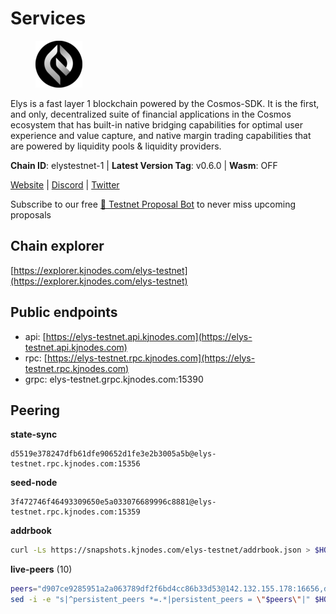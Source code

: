 # Services

<figure><img src="https://raw.githubusercontent.com/kj89/cosmos-images/main/logos/elys.png" alt=""><figcaption></figcaption></figure>

Elys is a fast layer 1 blockchain powered by the Cosmos-SDK.  It is the first, and only, decentralized suite of financial  applications in the Cosmos ecosystem that has built-in native  bridging capabilities for optimal user experience and value  capture, and native margin trading capabilities that are  powered by liquidity pools & liquidity providers.

**Chain ID**: elystestnet-1 | **Latest Version Tag**: v0.6.0 | **Wasm**: OFF

[Website](https://elys.network) | [Discord](https://discord.gg/R9Gr6Vh7vC) | [Twitter](https://twitter.com/elys_network)



Subscribe to our free [🤖 Testnet Proposal Bot](https://t.me/kjnodes_testnet_proposal_bot) to never miss upcoming proposals


## Chain explorer
[https://explorer.kjnodes.com/elys-testnet](https://explorer.kjnodes.com/elys-testnet)

## Public endpoints

* api: [https://elys-testnet.api.kjnodes.com](https://elys-testnet.api.kjnodes.com)
* rpc: [https://elys-testnet.rpc.kjnodes.com](https://elys-testnet.rpc.kjnodes.com)
* grpc: elys-testnet.grpc.kjnodes.com:15390

## Peering

**state-sync**

```text
d5519e378247dfb61dfe90652d1fe3e2b3005a5b@elys-testnet.rpc.kjnodes.com:15356
```

**seed-node**

```text
3f472746f46493309650e5a033076689996c8881@elys-testnet.rpc.kjnodes.com:15359
```

**addrbook**
```bash
curl -Ls https://snapshots.kjnodes.com/elys-testnet/addrbook.json > $HOME/.elys/config/addrbook.json
```

**live-peers** (10)
```bash
peers="d907ce9285951a2a063789df2f6bd4cc86b33d53@142.132.155.178:16656,d5519e378247dfb61dfe90652d1fe3e2b3005a5b@65.109.68.190:15356,01aaf7bce61622ab4f2f6cedbc57fa3aa5d3cf3c@167.235.1.101:26676,f6480d5563172e7de0b97b666c4d503d7c4daae8@94.130.225.23:26656,5f15c422f789fb7c1929f859006d43c27aa61ec0@31.220.84.183:27656,a42cc9d7134949ce2fa703c6e341a0bd9cc1984c@65.108.206.74:16656,98143b5dca162ba726536d07a6af6500d3e6fe1e@65.108.200.40:38656,501767323c5223bfe138d916189cb5427f7e3931@104.193.254.42:27656,8eaad55cb53a41262a98d76fd41c2ba4b7caf08c@185.169.252.221:26656,0ea4e8352215aad85ff33a20a3bf4acf49070662@64.226.117.34:21956"
sed -i -e "s|^persistent_peers *=.*|persistent_peers = \"$peers\"|" $HOME/.elys/config/config.toml
```
